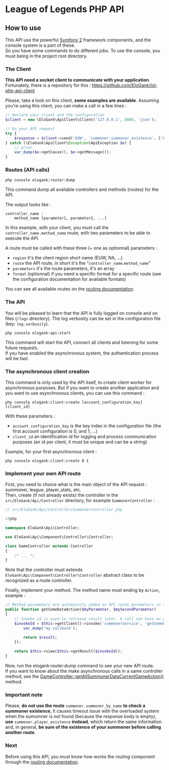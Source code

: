 League of Legends PHP API
=========================

## How to use

This API use the powerful [Symfony 2](http://symfony.com/) framework components, and the console system is a part of these.  
So you have some commands to do different jobs. To use the console, you must being in the project root directory.

### The Client

**This API need a socket client to communicate with your application**. Fortunately, there is a repository for this : https://github.com/EloGank/lol-php-api-client

Please, take a look on this client, **some examples are available**.
Assuming you're using this client, you can make a call in a few lines :

``` php
// Declare your client and the configuration
$client = new \EloGank\ApiClient\Client('127.0.0.1', 8080, 'json');

// Do your API request
try {
    $response = $client->send('EUW', 'summoner.summoner_existence', ['Foobar']);
} catch (\EloGank\ApiClient\Exception\ApiException $e) {
    // error
    var_dump($e->getCause(), $e->getMessage());
}
```

### Routes (API calls)

    php console elogank:router:dump
    
This command dump all available controllers and methods (routes) for the API.

The output looks like :

    controller_name :
        method_name [parameter1, parameter2, ...]
        
In this example, with your client, you must call the `controller_name.method_name` route, with two parameters to be able to execute the API.

A route must be called with these three (+ one as optionnal) parameters :

* `region` it's the client region short name (EUW, NA, ...)
* `route` the API route, in short it's the "`controller_name`.`method_name`"
* `parameters` it's the route parameters, it's an array
* `format` (optionnal) if you need a specific format for a specific route (see the configuration documentation for available formats)

You can see all available routes on the [routing documentation](./routing.md).

### The API

You will be pleased to learn that the API is fully logged on console and on files (`/logs` directory). The log verbosity can be set in the configuration file (key: `log.verbosity`).

    php console elogank:api:start

This command will start the API, connect all clients and listening for some future requests.  
If you have enabled the asynchronous system, the authentication process will be fast.

### The asynchronous client creation

This command is only used by the API itself, to create client worker for asynchronous purposes. But if you want to create another application and you want to use asynchronous clients, you can use this command :

    php console elogank:client:create [account_configuration_key] [client_id]
    
With these parameters :
* `account_configuration_key` is the key index in the configuration file (the first account configuration is 0, and 1, ...)
* `client_id` an identification id for logging and process communication purposes (an id per client, it must be unique and can be a string)

Example, for your first asynchronous client :

    php console elogank:client:create 0 1
    
### Implement your own API route

First, you need to choice what is the main object of the API request : summoner, league, player_stats, etc.  
Then, create (if not already exists) the controller in the `src/EloGank/Api/Controller` directory, for example `SummonerController` :

``` php
// src/EloGank/Api/Controller/SummonerController.php

<?php

namespace EloGank\Api\Controller;

use EloGank\Api\Component\Controller\Controller;

class GameController extends Controller
{
    /* ... */
}
```

Note that the controller must extends `EloGank\Api\Component\Controller\Controller` abstract class to be recognized as a route controller.

Finally, implement your method. The method name must ending by `Action`, example :

``` php
// Method parameters are automaticly added as API route parameters in the "elogank:router:dump" command
public function getSomeDataAction($myParameter, $mySecondParameter)
{
    // Invoke id is used to retrieve result later. A call can have an optionnal callback to format/process the call result
    $invokeId = $this->getClient()->invoke('summonerService', 'getSomeData', [$myParameter, $mySecondParameter], function ($result) {
        var_dump('my callback');

        return $result;
    });
    
    return $this->view($this->getResult($invokeId));
}
```

Now, run the elogank:router:dump command to see your new API route.  
If you want to know about the make asynchronous calls in a same controller method, see the [GameController::getAllSummonerDataCurrentGameAction()](../src/EloGank/Api/Controller/GameController.php) method.

### Important note

Please, **do not use the route** `summoner.summoner_by_name` **to check a summoner existence**, it causes timeout issue with the overloaded system when the sumomner is not found (because the response body is empty), **use** `summoner.player_existence` **instead**, which return the same information and, in general, **be sure of the existence of your summoner before calling another route**.
    
### Next

Before using this API, you must know how works the routing component through the [routing documentation](./routing.md).